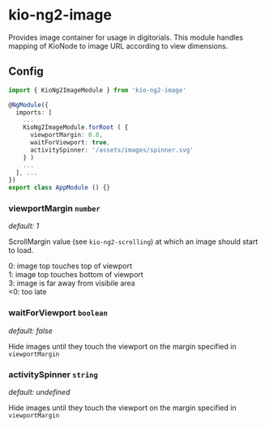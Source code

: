 # kio-ng2-image

Provides image container for usage in digitorials. 
This module handles mapping of KioNode to image URL according to view dimensions.

## Config

```typescript
import { KioNg2ImageModule } from 'kio-ng2-image'

@NgModule({
  imports: [
    ...
    KioNg2ImageModule.forRoot ( {
      viewportMargin: 0.8,
      waitForViewport: true,
      activitySpinner: '/assets/images/spinner.svg'
    } )
    ...
  ], ...
})
export class AppModule () {}

```

### viewportMargin `number`
*default: 1*

ScrollMargin value (see `kio-ng2-scrolling`) at which an image should start to load.  

0:  image top touches top of viewport  
1: image top touches bottom of viewport  
3: image is far away from visibile area  
<0: too late  



### waitForViewport `boolean` 
*default: false*

Hide images until they touch the viewport on the margin specified in `viewportMargin`



### activitySpinner `string`
*default: undefined*

Hide images until they touch the viewport on the margin specified in `viewportMargin`

